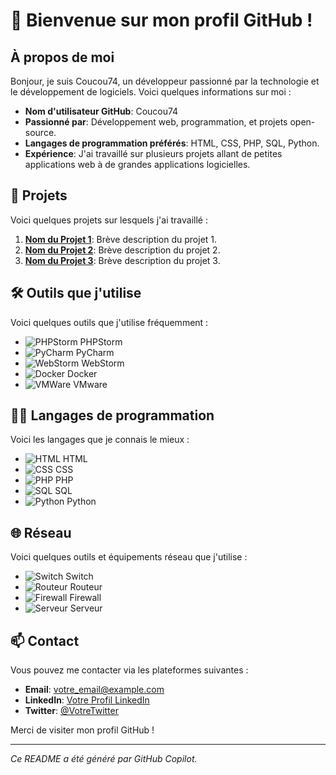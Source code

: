 # 👋 Bienvenue sur mon profil GitHub !

## À propos de moi

Bonjour, je suis Coucou74, un développeur passionné par la technologie et le développement de logiciels. Voici quelques informations sur moi :

- **Nom d'utilisateur GitHub**: Coucou74
- **Passionné par**: Développement web, programmation, et projets open-source.
- **Langages de programmation préférés**: HTML, CSS, PHP, SQL, Python.
- **Expérience**: J'ai travaillé sur plusieurs projets allant de petites applications web à de grandes applications logicielles.

## 🌟 Projets

Voici quelques projets sur lesquels j'ai travaillé :

1. **[Nom du Projet 1](lien_vers_projet_1)**: Brève description du projet 1.
2. **[Nom du Projet 2](lien_vers_projet_2)**: Brève description du projet 2.
3. **[Nom du Projet 3](lien_vers_projet_3)**: Brève description du projet 3.

## 🛠️ Outils que j'utilise

Voici quelques outils que j'utilise fréquemment :

- ![PHPStorm](https://img.shields.io/badge/PhpStorm-000000?style=for-the-badge&logo=phpstorm&logoColor=white) PHPStorm
- ![PyCharm](https://img.shields.io/badge/PyCharm-000000?style=for-the-badge&logo=pycharm&logoColor=white) PyCharm
- ![WebStorm](https://img.shields.io/badge/WebStorm-000000?style=for-the-badge&logo=webstorm&logoColor=white) WebStorm
- ![Docker](https://img.shields.io/badge/Docker-2496ED?style=for-the-badge&logo=docker&logoColor=white) Docker
- ![VMWare](https://img.shields.io/badge/VMware-607078?style=for-the-badge&logo=vmware&logoColor=white) VMware

## 👨‍💻 Langages de programmation

Voici les langages que je connais le mieux :

- ![HTML](https://img.shields.io/badge/HTML-E34F26?style=for-the-badge&logo=html5&logoColor=white) HTML
- ![CSS](https://img.shields.io/badge/CSS-1572B6?style=for-the-badge&logo=css3&logoColor=white) CSS
- ![PHP](https://img.shields.io/badge/PHP-777BB4?style=for-the-badge&logo=php&logoColor=white) PHP
- ![SQL](https://img.shields.io/badge/SQL-4479A1?style=for-the-badge&logo=sql&logoColor=white) SQL
- ![Python](https://img.shields.io/badge/Python-3776AB?style=for-the-badge&logo=python&logoColor=white) Python

## 🌐 Réseau

Voici quelques outils et équipements réseau que j'utilise :

- ![Switch](https://img.shields.io/badge/Switch-000000?style=for-the-badge&logo=switch&logoColor=white) Switch
- ![Routeur](https://img.shields.io/badge/Routeur-000000?style=for-the-badge&logo=router&logoColor=white) Routeur
- ![Firewall](https://img.shields.io/badge/Firewall-000000?style=for-the-badge&logo=firewall&logoColor=white) Firewall
- ![Serveur](https://img.shields.io/badge/Serveur-000000?style=for-the-badge&logo=server&logoColor=white) Serveur

## 📫 Contact

Vous pouvez me contacter via les plateformes suivantes :

- **Email**: [votre_email@example.com](mailto:votre_email@example.com)
- **LinkedIn**: [Votre Profil LinkedIn](lien_vers_linkedin)
- **Twitter**: [@VotreTwitter](https://twitter.com/VotreTwitter)

Merci de visiter mon profil GitHub !

---

*Ce README a été généré par GitHub Copilot.*
